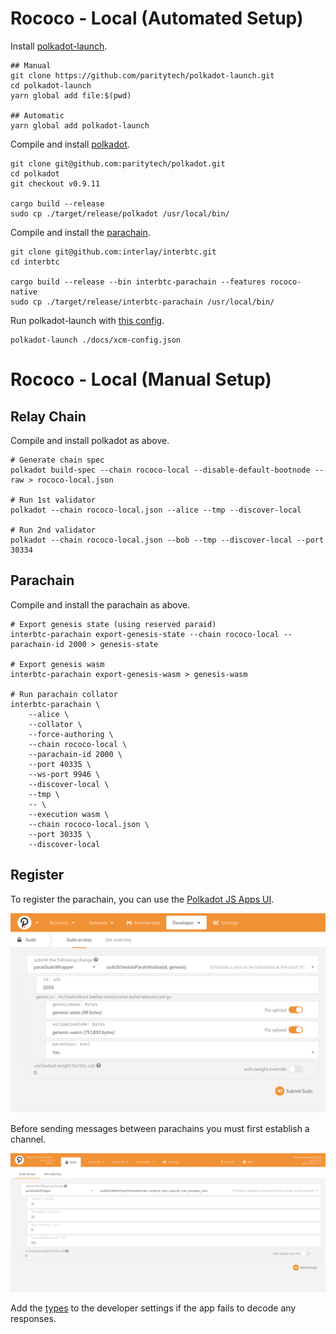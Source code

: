 # Rococo - Local (Automated Setup)

Install [polkadot-launch](https://github.com/paritytech/polkadot-launch).

```
## Manual
git clone https://github.com/paritytech/polkadot-launch.git
cd polkadot-launch
yarn global add file:$(pwd)

## Automatic
yarn global add polkadot-launch
```

Compile and install [polkadot](https://github.com/paritytech/polkadot).

```shell
git clone git@github.com:paritytech/polkadot.git
cd polkadot
git checkout v0.9.11

cargo build --release
sudo cp ./target/release/polkadot /usr/local/bin/
```

Compile and install the [parachain](https://github.com/interlay/interbtc).

```shell
git clone git@github.com:interlay/interbtc.git
cd interbtc

cargo build --release --bin interbtc-parachain --features rococo-native
sudo cp ./target/release/interbtc-parachain /usr/local/bin/
```

Run polkadot-launch with [this config](./xcm-config.json).

```shell
polkadot-launch ./docs/xcm-config.json
```

# Rococo - Local (Manual Setup)

## Relay Chain

Compile and install polkadot as above.

```shell
# Generate chain spec
polkadot build-spec --chain rococo-local --disable-default-bootnode --raw > rococo-local.json

# Run 1st validator
polkadot --chain rococo-local.json --alice --tmp --discover-local

# Run 2nd validator
polkadot --chain rococo-local.json --bob --tmp --discover-local --port 30334
```

## Parachain

Compile and install the parachain as above.

```shell
# Export genesis state (using reserved paraid)
interbtc-parachain export-genesis-state --chain rococo-local --parachain-id 2000 > genesis-state

# Export genesis wasm
interbtc-parachain export-genesis-wasm > genesis-wasm

# Run parachain collator
interbtc-parachain \
    --alice \
    --collator \
    --force-authoring \
    --chain rococo-local \
    --parachain-id 2000 \
    --port 40335 \
    --ws-port 9946 \
    --discover-local \
    --tmp \
    -- \
    --execution wasm \
    --chain rococo-local.json \
    --port 30335 \
    --discover-local
```

## Register

To register the parachain, you can use the [Polkadot JS Apps UI](https://polkadot.js.org/apps/#/?rpc=ws://localhost:9944).

![Initialize Parachain](./img/sudoScheduleParaInitialize.png)

Before sending messages between parachains you must first establish a channel.

![Establish Channel](./img/sudoEstablishHrmpChannel.png)

Add the [types](https://github.com/interlay/interbtc-types) to the developer settings if the app fails to decode any responses.